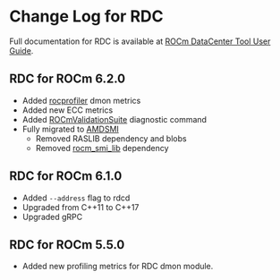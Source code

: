# Change Log for RDC

Full documentation for RDC is available at [ROCm DataCenter Tool User Guide](https://rocm.docs.amd.com/projects/rdc/en/latest/).

## RDC for ROCm 6.2.0

- Added [rocprofiler](https://github.com/ROCm/rocprofiler) dmon metrics
- Added new ECC metrics
- Added [ROCmValidationSuite](https://github.com/ROCm/ROCmValidationSuite) diagnostic command
- Fully migrated to [AMDSMI](https://github.com/ROCm/amdsmi)
  - Removed RASLIB dependency and blobs
  - Removed [rocm_smi_lib](https://github.com/ROCm/rocm_smi_lib) dependency

## RDC for ROCm 6.1.0

- Added `--address` flag to rdcd
- Upgraded from C++11 to C++17
- Upgraded gRPC

## RDC for ROCm 5.5.0

- Added new profiling metrics for RDC dmon module.

